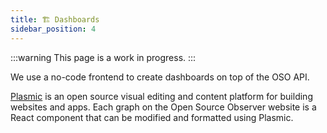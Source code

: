 ```yaml
---
title: 🏗️ Dashboards
sidebar_position: 4
---
```


:::warning
This page is a work in progress.
:::

We use a no-code frontend to create dashboards on top of the OSO API.

[Plasmic](https://www.plasmic.app/) is an open source visual editing and content platform for building websites and apps. Each graph on the Open Source Observer website is a React component that can be modified and formatted using Plasmic.
